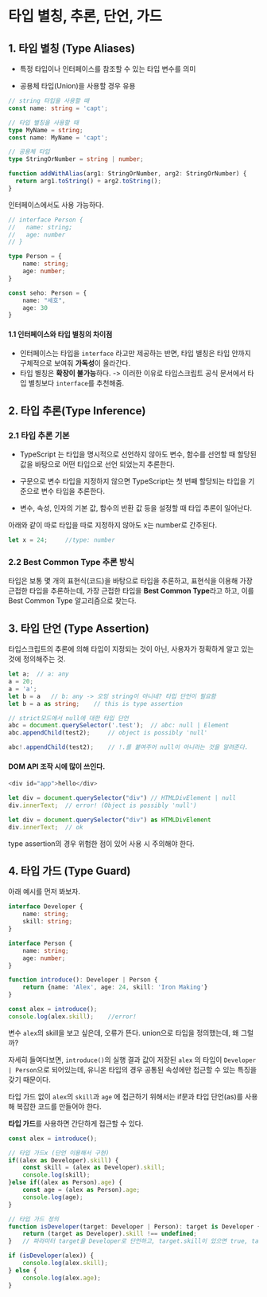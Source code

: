 # 타입 별칭, 추론, 단언, 가드

## 1. 타입 별칭 (Type Aliases)

- 특정 타입이나 인터페이스를 참조할 수 있는 타입 변수를 의미

- 공용체 타입(Union)을 사용할 경우 유용

```ts
// string 타입을 사용할 때
const name: string = 'capt';

// 타입 별칭을 사용할 때
type MyName = string;
const name: MyName = 'capt';

// 공용체 타입
type StringOrNumber = string | number;

function addWithAlias(arg1: StringOrNumber, arg2: StringOrNumber) {
  return arg1.toString() + arg2.toString();
}
```



인터페이스에서도 사용 가능하다.

```typescript
// interface Person {
// 	 name: string;
// 	 age: number
// }

type Person = {
    name: string;
    age: number;
}

const seho: Person = {
    name: "세호",
    age: 30
}
```

#### 1.1 인터페이스와 타입 별칭의 차이점

- 인터페이스는 타입을 `interface` 라고만 제공하는 반면, 타입 별칭은 타입 안까지 구체적으로 보여줘 **가독성**이 올라간다.
- 타입 별칭은 **확장이 불가능**하다. -> 이러한 이유로 타입스크립트 공식 문서에서 타입 별칭보다  `interface`를 추천해줌.



## 2. 타입 추론(Type Inference)

### 2.1 타입 추론 기본

- TypeScript 는 타입을 명시적으로 선언하지 않아도 변수, 함수를 선언할 때 할당된 값을 바탕으로 어떤 타입으로 선언 되었는지 추론한다.
- 구문으로 변수 타입을 지정하지 않으면 TypeScript는 첫 번째 할당되는 타입을 기준으로 변수 타입을 추론한다.

- 변수, 속성, 인자의 기본 값, 함수의 반환 값 등을 설정할 때 타입 추론이 일어난다.



아래와 같이 따로 타입을 따로 지정하지 않아도 x는 number로 간주된다.

```ts
let x = 24;		//type: number
```

 

### 2.2 Best Common Type 추론 방식

타입은 보통 몇 개의 표현식(코드)을 바탕으로 타입을 추론하고, 표현식을 이용해 가장 근접한 타입을 추론하는데, 가장 근접한 타입을 **Best Common Type**라고 하고, 이를 Best Common Type 알고리즘으로 찾는다.



## 3. 타입 단언 (Type Assertion)

타입스크립트의 추론에 의해 타입이 지정되는 것이 아닌, 사용자가 정확하게 알고 있는 것에 정의해주는 것.

```ts
let a;	// a: any
a = 20;
a = 'a';
let b = a	// b: any -> 오잉 string이 아니네? 타입 단언이 필요함
let b = a as string;	// this is type assertion
```

```ts
// strict모드에서 null에 대한 타입 단언
abc = document.querySelector('.test');	// abc: null | Element
abc.appendChild(test2);		// object is possibly 'null'

abc!.appendChild(test2);	// !.를 붙여주어 null이 아니라는 것을 알려준다.
```



#### **DOM API** 조작 시에 많이 쓰인다.

```typescript
<div id="app">hello</div>

let div = document.querySelector("div")	// HTMLDivElement | null
div.innerText;	// error! (Object is possibly 'null')

let div = document.querySelector("div") as HTMLDivElement
div.innerText;	// ok

```

type assertion의 경우 위험한 점이 있어 사용 시 주의해야 한다.



## 4. 타입 가드 (Type Guard)

아래 예시를 먼저 봐보자.

```ts
interface Developer {
    name: string;
    skill: string;
}

interface Person {
    name: string;
    age: number;
}

function introduce(): Developer | Person {
    return {name: 'Alex', age: 24, skill: 'Iron Making'}
}

const alex = introduce();
console.log(alex.skill);	//error!
```

변수 `alex`의 skill을 보고 싶은데, 오류가 뜬다. union으로 타입을 정의했는데, 왜 그럴까?

자세히 들여다보면, `introduce()`의 실행 결과 값이 저장된 `alex` 의 타입이 `Developer | Person`으로 되어있는데, 유니온 타입의 경우 공통된 속성에만 접근할 수 있는 특징을 갖기 때문이다.

타입 가드 없이 `alex`의 `skill`과 `age` 에 접근하기 위해서는 if문과 타입 단언(as)를 사용해 복잡한 코드를 만들어야 한다. 

**타입 가드**를 사용하면 간단하게 접근할 수 있다.

```ts
const alex = introduce();

// 타입 가드x (단언 이용해서 구현)
if((alex as Developer).skill) {
    const skill = (alex as Developer).skill;
    console.log(skill);
}else if((alex as Person).age) {
    const age = (alex as Person).age;
    console.log(age);
}

// 타입 가드 정의
function isDeveloper(target: Developer | Person): target is Developer {
    return (target as Developer).skill !== undefined;
}	// 파라미터 target을 Developer로 단언하고, target.skill이 있으면 true, target은 Developer가 된다.

if (isDeveloper(alex)) {
    console.log(alex.skill);
} else {
    console.log(alex.age);
}
```

